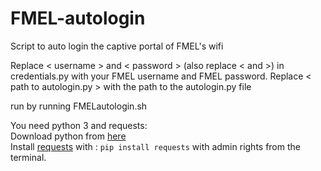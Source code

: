 # FMEL-autologin
Script to auto login the captive portal of FMEL's wifi

Replace < username > and < password > (also replace < and >) in credentials.py with your FMEL username and FMEL password.
Replace < path to autologin.py > with the path to the autologin.py file

run by running FMELautologin.sh

You need python 3 and requests:  
Download python from [here](https://www.python.org/downloads/)  
Install [requests](http://docs.python-requests.org/en/master/) with : `pip install requests` with admin rights from the terminal.
